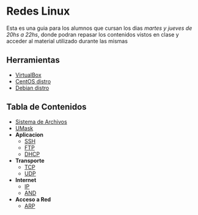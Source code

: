 # Redes Linux

Esta es una guia para los alumnos que cursan los dias _martes y jueves de 20hs a 22hs_, donde podran repasar los contenidos vistos en clase y acceder al material utilizado durante las mismas

## Herramientas

* [VirtualBox](https://virtualbox.org) 
* [CentOS distro](https://centos.org)
* [Debian distro](https://debian.org)

## Tabla de Contenidos

* [Sistema de Archivos](./docs/fs.md)
* [UMask](./docs/umask.md)
* __Aplicacion__
    * [SSH](./docs/ssh.md)
    * [FTP](./docs/ftp.md)
    * [DHCP](./docs/dhcp.md)
* __Transporte__
    * [TCP](./docs/tcp.md)
    * [UDP](./docs/udp.md)
* __Internet__
    * [IP](./docs/ip.md)
    * [AND](./docs/ip-and.md)
* __Acceso a Red__
    * [ARP](./docs/arp.md)